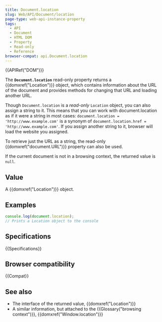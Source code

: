 ```yaml
---
title: Document.location
slug: Web/API/Document/location
page-type: web-api-instance-property
tags:
  - API
  - Document
  - HTML DOM
  - Property
  - Read-only
  - Reference
browser-compat: api.Document.location
---
```


{{APIRef("DOM")}}

The **`Document.location`** read-only property returns a
{{domxref("Location")}} object, which contains information about the URL of the document
and provides methods for changing that URL and loading another URL.

Though `Document.location` is a _read-only_ `Location`
object, you can also assign a string to it. This means that you can
work with document.location as if it were a string in most cases:
`document.location = 'http://www.example.com'` is a synonym of
`document.location.href = 'http://www.example.com'`. If you assign another
string to it, browser will load the website you assigned.

To retrieve just the URL as a string, the read-only {{domxref("document.URL")}}
property can also be used.

If the current document is not in a browsing context, the returned value is
`null`.

## Value

A {{domxref("Location")}} object.

## Examples

```js
console.log(document.location);
// Prints a Location object to the console
```

## Specifications

{{Specifications}}

## Browser compatibility

{{Compat}}

## See also

- The interface of the returned value, {{domxref("Location")}}
- A similar information, but attached to the {{Glossary("browsing context")}},
  {{domxref("Window.location")}}
